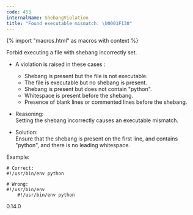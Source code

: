 ```yaml
---
code: 453
internalName: ShebangViolation
title: "Found executable mismatch: \U0001F130"
---
```


{% import "macros.html" as macros with context %}

Forbid executing a file with shebang incorrectly set.

  - A violation is raised in these cases :
    
      - Shebang is present but the file is not executable.
      - The file is executable but no shebang is present.
      - Shebang is present but does not contain "python".
      - Whitespace is present before the shebang.
      - Presence of blank lines or commented lines before the shebang.

  - Reasoning:  
    Setting the shebang incorrectly causes an executable mismatch.

  - Solution:  
    Ensure that the shebang is present on the first line, and contains
    "python", and there is no leading whitespace.

Example:

    # Correct:
    #!/usr/bin/env python
    
    # Wrong:
    #!/usr/bin/env
        #!/usr/bin/env python

<div class="versionadded">

0.14.0

</div>